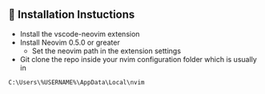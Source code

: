 ## 🧰 Installation Instuctions

- Install the vscode-neovim extension
- Install Neovim 0.5.0 or greater
  - Set the neovim path in the extension settings
- Git clone the repo inside your nvim configuration folder which is usually in
```
C:\Users\%USERNAME%\AppData\Local\nvim
```